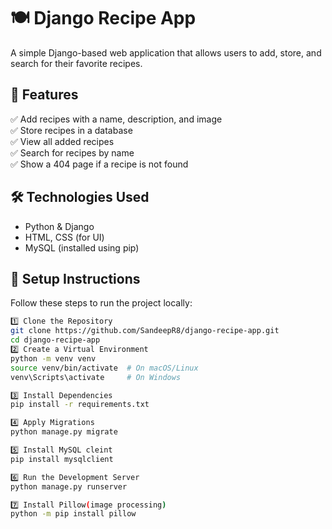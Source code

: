 # 🍽️ Django Recipe App  

A simple Django-based web application that allows users to add, store, and search for their favorite recipes.  

## 🚀 Features  
✅ Add recipes with a name, description, and image  
✅ Store recipes in a database  
✅ View all added recipes  
✅ Search for recipes by name  
✅ Show a 404 page if a recipe is not found  

## 🛠️ Technologies Used  
- Python & Django  
- HTML, CSS (for UI)  
- MySQL (installed using pip)  

## 📌 Setup Instructions  
Follow these steps to run the project locally:  
```sh
1️⃣ Clone the Repository  
git clone https://github.com/SandeepR8/django-recipe-app.git
cd django-recipe-app
2️⃣ Create a Virtual Environment
python -m venv venv
source venv/bin/activate  # On macOS/Linux
venv\Scripts\activate     # On Windows

3️⃣ Install Dependencies
pip install -r requirements.txt

4️⃣ Apply Migrations
python manage.py migrate

5️⃣ Install MySQL cleint 
pip install mysqlclient

6️⃣ Run the Development Server
python manage.py runserver

7️⃣ Install Pillow(image processing)
python -m pip install pillow

